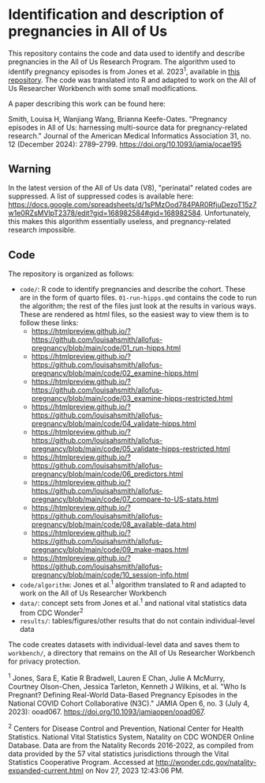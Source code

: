 # Identification and description of pregnancies in All of Us

This repository contains the code and data used to identify and describe pregnancies in the All of Us Research Program. The algorithm used to identify pregnancy episodes is from Jones et al. 2023<sup>1</sup>, available in [this repository](https://github.com/jonessarae/n3c_pregnancy_cohort). The code was translated into R and adapted to work on the All of Us Researcher Workbench with some small modifications.

A paper describing this work can be found here:

Smith, Louisa H, Wanjiang Wang, Brianna Keefe-Oates. "Pregnancy episodes in All of Us: harnessing multi-source data for pregnancy-related research." Journal of the American Medical Informatics Association 31, no. 12 (December 2024): 2789–2799. https://doi.org/10.1093/jamia/ocae195

## Warning

In the latest version of the All of Us data (V8), "perinatal" related codes are suppressed. A list of suppressed codes is available here: https://docs.google.com/spreadsheets/d/1sPMzOod784PAR0RfjuDezoT15z7w1e0RZsMVlpT2378/edit?gid=168982584#gid=168982584. Unfortunately, this makes this algorithm essentially useless, and pregnancy-related research impossible.

## Code

The repository is organized as follows:

- `code/`: R code to identify pregnancies and describe the cohort. These are in the form of quarto files. `01-run-hipps.qmd` contains the code to run the algorithm; the rest of the files just look at the results in various ways. These are rendered as html files, so the easiest way to view them is to follow these links:
  - https://htmlpreview.github.io/?https://github.com/louisahsmith/allofus-pregnancy/blob/main/code/01_run-hipps.html
  - https://htmlpreview.github.io/?https://github.com/louisahsmith/allofus-pregnancy/blob/main/code/02_examine-hipps.html
  - https://htmlpreview.github.io/?https://github.com/louisahsmith/allofus-pregnancy/blob/main/code/03_examine-hipps-restricted.html
  - https://htmlpreview.github.io/?https://github.com/louisahsmith/allofus-pregnancy/blob/main/code/04_validate-hipps.html
  - https://htmlpreview.github.io/?https://github.com/louisahsmith/allofus-pregnancy/blob/main/code/05_validate-hipps-restricted.html
  - https://htmlpreview.github.io/?https://github.com/louisahsmith/allofus-pregnancy/blob/main/code/06_predictors.html
  - https://htmlpreview.github.io/?https://github.com/louisahsmith/allofus-pregnancy/blob/main/code/07_compare-to-US-stats.html
  - https://htmlpreview.github.io/?https://github.com/louisahsmith/allofus-pregnancy/blob/main/code/08_available-data.html
  - https://htmlpreview.github.io/?https://github.com/louisahsmith/allofus-pregnancy/blob/main/code/09_make-maps.html
  - https://htmlpreview.github.io/?https://github.com/louisahsmith/allofus-pregnancy/blob/main/code/10_session-info.html
- `code/algorithm`: Jones et al.<sup>1</sup> algorithm translated to R and adapted to work on the All of Us Researcher Workbench
- `data/`: concept sets from Jones et al.<sup>1</sup> and national vital statistics data from CDC Wonder<sup>2</sup>
- `results/`: tables/figures/other results that do not contain individual-level data

The code creates datasets with individual-level data and saves them to `workbench/`, a directory that remains on the All of Us Researcher Workbench for privacy protection.


<sup>1</sup> Jones, Sara E, Katie R Bradwell, Lauren E Chan, Julie A McMurry, Courtney Olson-Chen, Jessica Tarleton, Kenneth J Wilkins, et al. "Who Is Pregnant? Defining Real-World Data-Based Pregnancy Episodes in the National COVID Cohort Collaborative (N3C)." JAMIA Open 6, no. 3 (July 4, 2023): ooad067. https://doi.org/10.1093/jamiaopen/ooad067.

<sup>2</sup> Centers for Disease Control and Prevention, National Center for Health Statistics. National Vital Statistics System, Natality on CDC WONDER Online Database. Data are from the Natality Records 2016-2022, as compiled from data provided by the 57 vital statistics jurisdictions through the Vital Statistics Cooperative Program. Accessed at http://wonder.cdc.gov/natality-expanded-current.html on Nov 27, 2023 12:43:06 PM.
